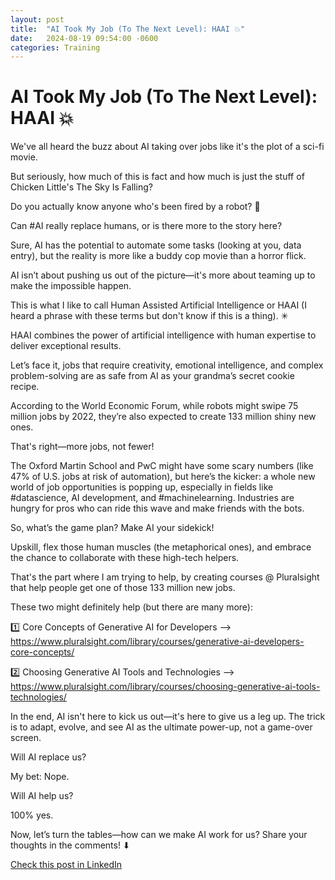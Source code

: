 ```yaml
---
layout: post
title:  "AI Took My Job (To The Next Level): HAAI 💥"
date:   2024-08-19 09:54:00 -0600
categories: Training
---
```


# AI Took My Job (To The Next Level): HAAI 💥

We've all heard the buzz about AI taking over jobs like it's the plot of a sci-fi movie. 

But seriously, how much of this is fact and how much is just the stuff of Chicken Little's The Sky Is Falling?

Do you actually know anyone who's been fired by a robot? 🤖

Can #AI really replace humans, or is there more to the story here?

Sure, AI has the potential to automate some tasks (looking at you, data entry), but the reality is more like a buddy cop movie than a horror flick. 

AI isn’t about pushing us out of the picture—it's more about teaming up to make the impossible happen.

This is what I like to call Human Assisted Artificial Intelligence or HAAI (I heard a phrase with these terms but don't know if this is a thing). ✳

HAAI combines the power of artificial intelligence with human expertise to deliver exceptional results.

Let’s face it, jobs that require creativity, emotional intelligence, and complex problem-solving are as safe from AI as your grandma’s secret cookie recipe. 

According to the World Economic Forum, while robots might swipe 75 million jobs by 2022, they’re also expected to create 133 million shiny new ones. 

That's right—more jobs, not fewer!

The Oxford Martin School and PwC might have some scary numbers (like 47% of U.S. jobs at risk of automation), but here’s the kicker: a whole new world of job opportunities is popping up, especially in fields like #datascience, AI development, and #machinelearning. Industries are hungry for pros who can ride this wave and make friends with the bots.

So, what’s the game plan? Make AI your sidekick! 

Upskill, flex those human muscles (the metaphorical ones), and embrace the chance to collaborate with these high-tech helpers.

That's the part where I am trying to help, by creating courses @ Pluralsight that help people get one of those 133 million new jobs. 

These two might definitely help (but there are many more):

1️⃣ Core Concepts of Generative AI for Developers --> https://www.pluralsight.com/library/courses/generative-ai-developers-core-concepts/

2️⃣  Choosing Generative AI Tools and Technologies --> https://www.pluralsight.com/library/courses/choosing-generative-ai-tools-technologies/

In the end, AI isn't here to kick us out—it's here to give us a leg up. The trick is to adapt, evolve, and see AI as the ultimate power-up, not a game-over screen.

Will AI replace us? 

My bet: Nope.

Will AI help us? 

100% yes.

Now, let’s turn the tables—how can we make AI work for us? Share your thoughts in the comments! ⬇

[Check this post in LinkedIn](https://www.linkedin.com/posts/xmorera_ai-datascience-machinelearning-activity-7231299891203878912-6T4l?utm_source=share&utm_medium=member_desktop)